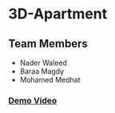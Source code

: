 # 3D-Apartment

## Team Members

* Nader Waleed
* Baraa Magdy
* Mohamed Medhat

### [Demo Video](https://drive.google.com/open?id=1BB8ZDe-6zICzQOjDz-Iz4-bXiSiXMLyj)
